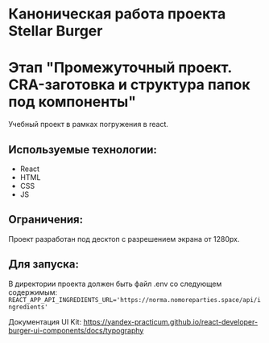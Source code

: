 # Каноническая работа проекта Stellar Burger
# Этап "Промежуточный проект. CRA-заготовка и структура папок под компоненты"

Учебный проект в рамках погружения в react.

## Используемые технологии:

- React
- HTML
- CSS
- JS

## Ограничения:
Проект разработан под десктоп с разрешением экрана от 1280px.

## Для запуска:
В директории проекта должен быть файл .env со следующем содержимым:
`REACT_APP_API_INGREDIENTS_URL='https://norma.nomoreparties.space/api/ingredients'`

Документация UI Kit:
https://yandex-practicum.github.io/react-developer-burger-ui-components/docs/typography

